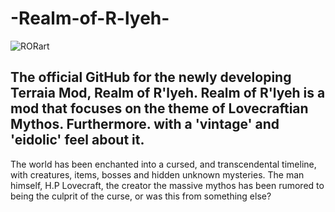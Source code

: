 # -Realm-of-R-lyeh-
![RORart](https://github.com/Magma-FR/RealmOne/assets/117277406/2d81b662-6bc5-4c97-83ba-bc0fda22903a)

The official GitHub for the newly developing Terraia Mod, Realm of R'lyeh.
Realm of R'lyeh is a mod that focuses on the theme of Lovecraftian Mythos. Furthermore. with a 'vintage' and 'eidolic' feel about it.
-------------------------------------------------------------------------------------------------------------------------------------------------
The world has been enchanted into a cursed, and transcendental timeline, with creatures, items, bosses and hidden unknown mysteries.
The man himself, H.P Lovecraft, the creator the massive mythos has been rumored to being the culprit of the curse, or was this from something else?

